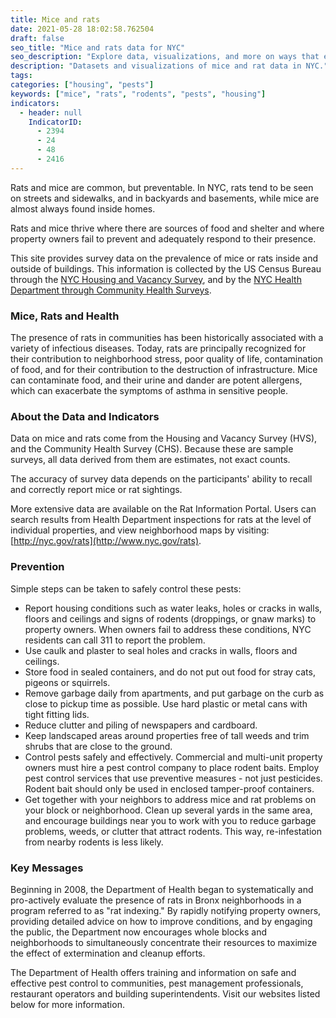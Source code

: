 ```yaml
---
title: Mice and rats
date: 2021-05-28 18:02:58.762504
draft: false
seo_title: "Mice and rats data for NYC"
seo_description: "Explore data, visualizations, and more on ways that environments shape health in New York City's neighborhoods."
description: "Datasets and visualizations of mice and rat data in NYC."
tags:
categories: ["housing", "pests"]
keywords: ["mice", "rats", "rodents", "pests", "housing"]
indicators:
  - header: null
    IndicatorID:
      - 2394
      - 24
      - 48
      - 2416
---
```


Rats and mice are common, but preventable. In NYC, rats tend to be seen on streets and sidewalks, and in backyards and basements, while mice are almost always found inside homes.

Rats and mice thrive where there are sources of food and shelter and where property owners fail to prevent and adequately respond to their presence.

This site provides survey data on the prevalence of mice or rats inside and outside of buildings. This information is collected by the US Census Bureau through the [NYC Housing and Vacancy Survey](http://www.census.gov/housing/nychvs/), and by the [NYC Health Department through Community Health Surveys](http://www1.nyc.gov/site/doh/data/data-sets/community-health-survey.page).

### Mice, Rats and Health

The presence of rats in communities has been historically associated with a variety of infectious diseases. Today, rats are principally recognized for their contribution to neighborhood stress, poor quality of life, contamination of food, and for their contribution to the destruction of infrastructure. Mice can contaminate food, and their urine and dander are potent allergens, which can exacerbate the symptoms of asthma in sensitive people.

### About the Data and Indicators

Data on mice and rats come from the Housing and Vacancy Survey (HVS), and the Community Health Survey (CHS). Because these are sample surveys, all data derived from them are estimates, not exact counts.

The accuracy of survey data depends on the participants' ability to recall and correctly report mice or rat sightings.

More extensive data are available on the Rat Information Portal. Users can search results from Health Department inspections for rats at the level of individual properties, and view neighborhood maps by visiting: [http://nyc.gov/rats](http://www.nyc.gov/rats).

### Prevention

Simple steps can be taken to safely control these pests:

- Report housing conditions such as water leaks, holes or cracks in walls, floors and ceilings and signs of rodents (droppings, or gnaw marks) to property owners. When owners fail to address these conditions, NYC residents can call 311 to report the problem.
- Use caulk and plaster to seal holes and cracks in walls, floors and ceilings.
- Store food in sealed containers, and do not put out food for stray cats, pigeons or squirrels.
- Remove garbage daily from apartments, and put garbage on the curb as close to pickup time as possible. Use hard plastic or metal cans with tight fitting lids.
- Reduce clutter and piling of newspapers and cardboard.
- Keep landscaped areas around properties free of tall weeds and trim shrubs that are close to the ground.
- Control pests safely and effectively. Commercial and multi-unit property owners must hire a pest control company to place rodent baits. Employ pest control services that use preventive measures - not just pesticides. Rodent bait should only be used in enclosed tamper-proof containers.
- Get together with your neighbors to address mice and rat problems on your block or neighborhood. Clean up several yards in the same area, and encourage buildings near you to work with you to reduce garbage problems, weeds, or clutter that attract rodents. This way, re-infestation from nearby rodents is less likely.

### Key Messages

Beginning in 2008, the Department of Health began to systematically and pro-actively evaluate the presence of rats in Bronx neighborhoods in a program referred to as "rat indexing." By rapidly notifying property owners, providing detailed advice on how to improve conditions, and by engaging the public, the Department now encourages whole blocks and neighborhoods to simultaneously concentrate their resources to maximize the effect of extermination and cleanup efforts.

The Department of Health offers training and information on safe and effective pest control to communities, pest management professionals, restaurant operators and building superintendents. Visit our websites listed below for more information.
